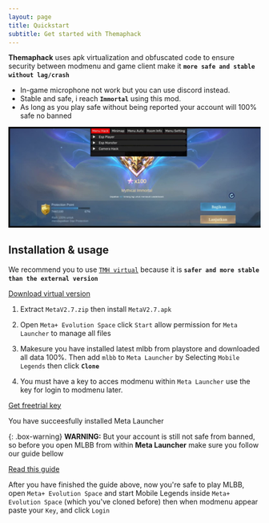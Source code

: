 ```yaml
---
layout: page
title: Quickstart
subtitle: Get started with Themaphack
---
```


**Themaphack** uses apk virtualization and obfuscated code to ensure security between modmenu and game client make it **`more safe and stable without lag/crash`**

* In-game microphone not work but you can use discord instead.
* Stable and safe, i reach **`Immortal`** using this mod.
* As long as you play safe without being reported your account will 100% safe no banned

![screenshot](/assets/img/tmh_vip.jpg)

## Installation & usage

We recommend you to use [`TMH virtual`](https://www.patreon.com/posts/136751555?utm_campaign=postshare_creator&utm_content=android_share) because it is **`safer and more stable than the external version`**

<div class="hero"><a href="https://www.patreon.com/posts/136751555?utm_campaign=postshare_creator&utm_content=android_share" class="btn btn-success btn-lg"><i class="bi bi-download"></i> Download virtual version</a></div>

1. Extract `MetaV2.7.zip` then install `MetaV2.7.apk`

2. Open `Meta+ Evolution Space` click `Start` allow permission for `Meta Launcher` to manage all files

3. Makesure you have installed latest mlbb from playstore and downloaded all data 100%. Then add `mlbb` to `Meta Launcher` by Selecting `Mobile Legends` then click **`Clone`**

4. You must have a key to acces modmenu within `Meta Launcher` 
use the key for login to modmenu later.

<p class="text-center">
<a href="https://www.patreon.com/posts/139777550?utm_campaign=postshare_creator&utm_content=android_share" class="btn btn-primary"> <i class="bi bi-key"></i> Get freetrial key</a></p>

<p class="lead">
  You have succeesfully installed Meta Launcher
</p>

{: .box-warning}
**WARNING:** But your account is still not safe from banned, so before you open MLBB from within **Meta Launcher** make sure you follow our guide bellow
<p class="text-center">
<a href="https://www.patreon.com/posts/130259867?utm_campaign=postshare_creator&utm_content=android_share" class="btn btn-primary"> <i class="bi bi-bookmark-check-fill"></i> Read this guide</a></p>

After you have finished the guide above, now you're safe to play MLBB, open `Meta+ Evolution Space` and start Mobile Legends inside `Meta+ Evolution Space` (which you've cloned before) then when modmenu appear paste your `Key`, and click `Login` 